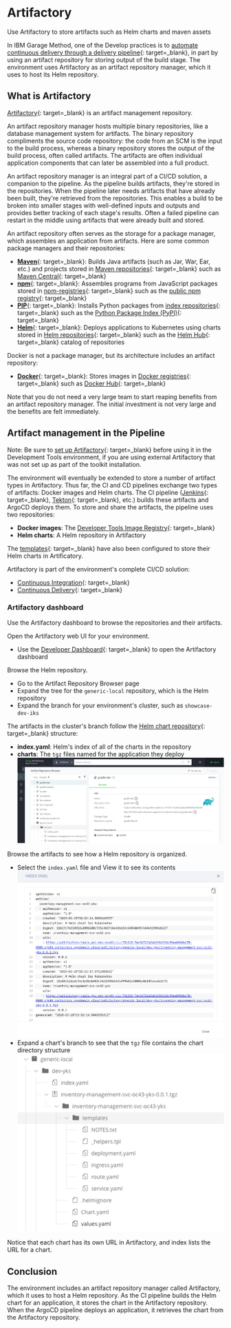 # Artifactory

Use Artifactory to store artifacts such as Helm charts and maven assets

In IBM Garage Method, one of the Develop practices is to [automate continuous delivery through a delivery pipeline](https://www.ibm.com/garage/method/practices/deliver/practice_delivery_pipeline/){: target=_blank}, in part by using an artifact repository for storing output of the build stage. The environment uses Artifactory as an artifact repository manager, which it uses to host its Helm repository.

## What is Artifactory

[Artifactory](https://jfrog.com/artifactory/){: target=_blank} is an artifact management repository.

An artifact repository manager hosts multiple binary repositories, like a database management system for artifacts. The binary repository compliments the source code repository: the code from an SCM is the input to the build process, whereas a binary repository stores the output of the build process, often called artifacts. The artifacts are often individual application components that can later be assembled into a full product.

An artifact repository manager is an integral part of a CI/CD solution, a companion to the pipeline. As the pipeline builds artifacts, they're stored in the repositories. When the pipeline later needs artifacts that have already been built, they're retrieved from the repositories. This enables a build to be broken into smaller stages with well-defined inputs and outputs and provides better tracking of each stage's results. Often a failed pipeline can restart in the middle using artifacts that were already built and stored.

An artifact repository often serves as the storage for a package manager, which assembles an application from artifacts. Here are some common package managers and their repositories:

- [**Maven**](https://maven.apache.org){: target=_blank}: Builds Java artifacts (such as Jar, War, Ear, etc.) and projects stored in [Maven repositories](https://maven.apache.org/tools/introduction/introduction-to-repositories.html){: target=_blank} such as [Maven Central](https://maven.apache.org/repository/index.html){: target=_blank}
- [**npm**](https://docs.npmjs.com/about-npm/){: target=_blank}: Assembles programs from JavaScript packages stored in [npm-registries](https://docs.npmjs.com/misc/registry){: target=_blank} such as the [public npm registry](https://docs.npmjs.com/about-the-public-npm-registry){: target=_blank}
- [**PIP**](https://pypi.org/project/pip/){: target=_blank}: Installs Python packages from [index repositories](https://packaging.python.org/tools/hosting-your-own-index/){: target=_blank} such as the [Python Package Index (PyPI)](https://pypi.org/){: target=_blank}
- [**Helm**](https://helm.sh){: target=_blank}: Deploys applications to Kubernetes using charts stored in [Helm repositories](https://helm.sh/docs/chart_repository/){: target=_blank} such as the [Helm Hub](https://helm.sh/blog/intro-helm-hub/){: target=_blank} catalog of repositories

Docker is not a package manager, but its architecture includes an artifact repository:

- [**Docker**](https://www.docker.com/){: target=_blank}: Stores images in [Docker registries](https://docs.docker.com/registry/){: target=_blank} such as [Docker Hub](https://docs.docker.com/docker-hub/){: target=_blank}

Note that you do not need a very large team to start reaping benefits from an artifact repository manager. The initial investment is not very large and the benefits are felt immediately.

## Artifact management in the Pipeline

Note: Be sure to [set up Artifactory](./admin/artifactory-setup/){: target=_blank} before using it in the Development Tools environment, if you are using external Artifactory that was not set up as part of the toolkit installation.

The environment will eventually be extended to store a number of artifact types in Artifactory. Thus far, the CI and CD pipelines exchange two types of artifacts: Docker images and Helm charts. The CI pipeline ([Jenkins](/tools/jenkins){: target=_blank}, [Tekton](/tools/tekton){: target=_blank}, etc.) builds these artifacts and ArgoCD deploys them. To store and share the artifacts, the pipeline uses two repositories:

- **Docker images**: The [Developer Tools Image Registry](/tools/ibm-cloud-container-registry){: target=_blank}
- **Helm charts**: A Helm repository in Artifactory

The [templates](/starterkits){: target=_blank} have also been configured to store their Helm charts in Artificatory.

Artifactory is part of the environment's complete CI/CD solution:

- [Continuous Integration](/getting-started-day-1/continuous-integration){: target=_blank}
- [Continuous Delivery](/getting-started-day-2/continuous-delivery){: target=_blank}

### Artifactory dashboard

Use the Artifactory dashboard to browse the repositories and their artifacts.

Open the Artifactory web UI for your environment.

- Use the [Developer Dashboard](/getting-started-day-1/dashboard){: target=_blank} to open the Artifactory dashboard

Browse the Helm repository.

- Go to the Artifact Repository Browser page
- Expand the tree for the `generic-local` repository, which is the Helm repository
- Expand the branch for your environment's cluster, such as `showcase-dev-iks`

The artifacts in the cluster's branch follow the [Helm chart repository](https://helm.sh/docs/chart_repository/){: target=_blank} structure:

- **index.yaml**: Helm's index of all of the charts in the repository
- **charts**: The `tgz` files named for the application they deploy
      ![Artifact Repository Browser](images/artifact-repo-browser.png)

Browse the artifacts to see how a Helm repository is organized.

- Select the `index.yaml` file and View it to see its contents
      ![Helm Repository Index](images/helm-repo-index.png)
- Expand a chart's branch to see that the `tgz` file contains the chart directory structure
      ![Helm Chart Structure](images/helm-chart-structure.png)

Notice that each chart has its own URL in Artifactory, and index lists the URL for a chart.

## Conclusion

The environment includes an artifact repository manager called Artifactory, which it uses to host a Helm repository.
As the CI pipeline builds the Helm chart for an application, it stores the chart in the Artifactory repository. When the ArgoCD pipeline deploys an application, it retrieves the chart from the Artifactory repository.
